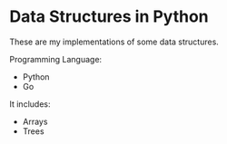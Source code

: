 # Data Structures in Python

These are my implementations of some data structures. 

Programming Language: 
* Python
* Go

It includes:
* Arrays
* Trees

